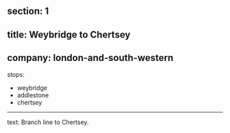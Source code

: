 ﻿section: 1
----
title: Weybridge to Chertsey
----
company: london-and-south-western
----
stops:
- weybridge
- addlestone
- chertsey
----
text: Branch line to Chertsey.
